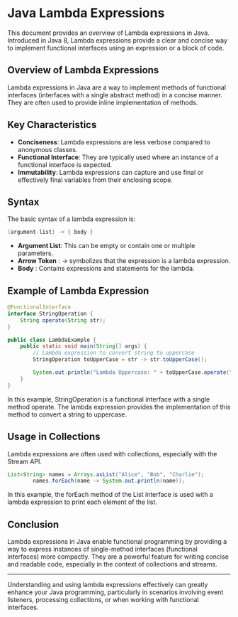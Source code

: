 # Java Lambda Expressions

This document provides an overview of Lambda expressions in Java. Introduced in Java 8, Lambda expressions provide a clear and concise way to implement functional interfaces using an expression or a block of code.

## Overview of Lambda Expressions

Lambda expressions in Java are a way to implement methods of functional interfaces (interfaces with a single abstract method) in a concise manner. They are often used to provide inline implementation of methods.

## Key Characteristics

- **Conciseness**: Lambda expressions are less verbose compared to anonymous classes.
- **Functional Interface**: They are typically used where an instance of a functional interface is expected.
- **Immutability**: Lambda expressions can capture and use final or effectively final variables from their enclosing scope.

## Syntax

The basic syntax of a lambda expression is:

```java
(argument-list) -> { body }
```

- **Argument List**: This can be empty or contain one or multiple parameters.
- **Arrow Token** : -> symbolizes that the expression is a lambda expression.
- **Body** : Contains expressions and statements for the lambda.

## Example of Lambda Expression
```java
@FunctionalInterface
interface StringOperation {
    String operate(String str);
}

public class LambdaExample {
    public static void main(String[] args) {
        // Lambda expression to convert string to uppercase
        StringOperation toUpperCase = str -> str.toUpperCase();

        System.out.println("Lambda Uppercase: " + toUpperCase.operate("hello"));
    }
}
```
In this example, StringOperation is a functional interface with a single method operate. The lambda expression provides the implementation of this method to convert a string to uppercase.

## Usage in Collections
Lambda expressions are often used with collections, especially with the Stream API.

```java
List<String> names = Arrays.asList("Alice", "Bob", "Charlie");
        names.forEach(name -> System.out.println(name));
```
In this example, the forEach method of the List interface is used with a lambda expression to print each element of the list.

## Conclusion
Lambda expressions in Java enable functional programming by providing a way to express instances of single-method interfaces (functional interfaces) more compactly. They are a powerful feature for writing concise and readable code, especially in the context of collections and streams.

---
Understanding and using lambda expressions effectively can greatly enhance your Java programming, particularly in scenarios involving event listeners, processing collections, or when working with functional interfaces.
